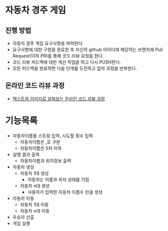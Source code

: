 # 자동차 경주 게임
## 진행 방법
* 자동차 경주 게임 요구사항을 파악한다.
* 요구사항에 대한 구현을 완료한 후 자신의 github 아이디에 해당하는 브랜치에 Pull Request(이하 PR)를 통해 코드 리뷰 요청을 한다.
* 코드 리뷰 피드백에 대한 개선 작업을 하고 다시 PUSH한다.
* 모든 피드백을 완료하면 다음 단계를 도전하고 앞의 과정을 반복한다.

## 온라인 코드 리뷰 과정
* [텍스트와 이미지로 살펴보는 온라인 코드 리뷰 과정](https://github.com/next-step/nextstep-docs/tree/master/codereview)

# 기능목록
* 자동차이름들 스트링 입력, 시도할 횟수 입력
  * 자동차이름은 ,로 구분
  * 자동차이름은 5자 이하
* 실행 결과 출력
  * 자동차이름과 위치정보 출력
* 자동차 생성
  * 자동차 1대 생성
    * 자동차는 이름과 위치 상태를 가짐
  * 자동차 n대 생성
    * 사용자가 입력한 자동차 이름수 만큼 생성
* 자동차 이동
  * 자동차 1대 이동
  * 자동차 n대 이동
* 우승자 선출
* 게임 실행


